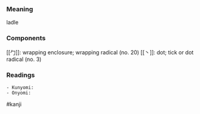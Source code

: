 ### Meaning

ladle

### Components

[[勹]]: wrapping enclosure; wrapping radical (no. 20) [[丶]]: dot; tick or dot radical (no. 3)

### Readings

```
- Kunyomi: 
- Onyomi: 
```

#kanji